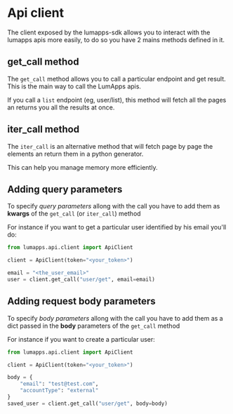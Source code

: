 # Api client

The client exposed by the lumapps-sdk allows you to interact with the lumapps apis more easily, to do so you have 2 mains methods defined in it.

## get_call method

The `get_call` method allows you to call a particular endpoint and get result. This is the main way to call the LumApps apis. 

If you call a `list` endpoint (eg, user/list), this method will fetch all the pages an returns you all the results at once.




## iter_call method

The `iter_call` is an alternative method that will fetch page by page the elements an return them in a python generator.

This can help you manage memory more efficiently.

## Adding query parameters 

To specify *query parameters* allong with the call you have to add them as **kwargs** of the `get_call` (or `iter_call`) method

For instance if you want to get a particular user identified by his email you'll do:

```python
from lumapps.api.client import ApiClient

client = ApiClient(token="<your_token>")

email = "<the_user_email>"
user = client.get_call("user/get", email=email)
```
## Adding request body parameters

To specify *body parameters* allong with the call you have to add them as a dict passed in the **body** parameters of the `get_call` method

For instance if you want to create a particular user:

```python
from lumapps.api.client import ApiClient

client = ApiClient(token="<your_token>")

body = {
    "email": "test@test.com",
    "accountType": "external"
}
saved_user = client.get_call("user/get", body=body)
```